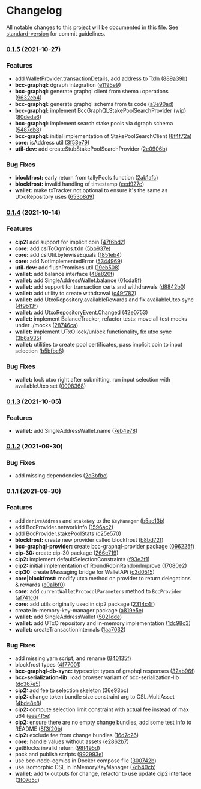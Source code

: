 # Changelog

All notable changes to this project will be documented in this file. See [standard-version](https://github.com/conventional-changelog/standard-version) for commit guidelines.

### [0.1.5](https://github.com/The-Blockchain-Company/bcc-js-sdk/compare/0.1.4...0.1.5) (2021-10-27)


### Features

* add WalletProvider.transactionDetails, add address to TxIn ([889a39b](https://github.com/The-Blockchain-Company/bcc-js-sdk/commit/889a39b1feb988144dd2249c6c47f91e8096fd48))
* **bcc-graphql:** dgraph integration ([e1195e9](https://github.com/The-Blockchain-Company/bcc-js-sdk/commit/e1195e9cd9da84d49fb4160d5e2c69f134afdcac))
* **bcc-graphql:** generate graphql client from shema+operations ([9632eb4](https://github.com/The-Blockchain-Company/bcc-js-sdk/commit/9632eb40263cabc0eea8ff813180be90af63eacb))
* **bcc-graphql:** generate graphql schema from ts code ([a3e90ad](https://github.com/The-Blockchain-Company/bcc-js-sdk/commit/a3e90ad8e5c790ea250bc779b7e10f4657cdccbd))
* **bcc-graphql:** implement BccGraphQLStakePoolSearchProvider (wip) ([80deda6](https://github.com/The-Blockchain-Company/bcc-js-sdk/commit/80deda6963a0c07b2f0b24a0a5465c488305d83c))
* **bcc-graphql:** implement search stake pools via dgraph schema ([5487db8](https://github.com/The-Blockchain-Company/bcc-js-sdk/commit/5487db818c8a91c8648836d13febfd150392d390))
* **bcc-graphql:** initial implementation of StakePoolSearchClient ([8f4f72a](https://github.com/The-Blockchain-Company/bcc-js-sdk/commit/8f4f72af7f6ca61b025f2d98e2edf24108b6e38c))
* **core:** isAddress util ([3f53e79](https://github.com/The-Blockchain-Company/bcc-js-sdk/commit/3f53e79f08fd0fd10764c3c648e356d368398df5))
* **util-dev:** add createStubStakePoolSearchProvider ([2e0906b](https://github.com/The-Blockchain-Company/bcc-js-sdk/commit/2e0906bc19acdf91b805e1eb647e88aa33ed1b7b))


### Bug Fixes

* **blockfrost:** early return from tallyPools function ([2ab1afc](https://github.com/The-Blockchain-Company/bcc-js-sdk/commit/2ab1afcce3f7b02b17352a8abe82b5adb17d8d52))
* **blockfrost:** invalid handling of timestamp ([eed927c](https://github.com/The-Blockchain-Company/bcc-js-sdk/commit/eed927ce579426eef38a15797d2223e8df21a40f))
* **wallet:** make txTracker not optional to ensure it's the same as UtxoRepository uses ([653b8d9](https://github.com/The-Blockchain-Company/bcc-js-sdk/commit/653b8d90409e79e6624f01368ebb73f61aac1aeb))

### [0.1.4](https://github.com/The-Blockchain-Company/bcc-js-sdk/compare/0.1.3...0.1.4) (2021-10-14)


### Features

* **cip2:** add support for implicit coin ([47f6bd2](https://github.com/The-Blockchain-Company/bcc-js-sdk/commit/47f6bd2ee714ff9b6b9d8d311f2b3526f88a1a2b))
* **core:** add cslToOgmios.txIn ([5bb937e](https://github.com/The-Blockchain-Company/bcc-js-sdk/commit/5bb937e277e3fd23991db2cff1c1ec574904e048))
* **core:** add cslUtil.bytewiseEquals ([1851eb4](https://github.com/The-Blockchain-Company/bcc-js-sdk/commit/1851eb4749f8cc43c11acec30377ea5c2f42671a))
* **core:** add NotImplementedError ([5344969](https://github.com/The-Blockchain-Company/bcc-js-sdk/commit/534496926a6034f4cea401efa0bb23622b1cb3e6))
* **util-dev:** add flushPromises util ([19eb508](https://github.com/The-Blockchain-Company/bcc-js-sdk/commit/19eb508af9c5364f9db604cfe4705857cd62f720))
* **wallet:** add balance interface ([48a820f](https://github.com/The-Blockchain-Company/bcc-js-sdk/commit/48a820f57d50ec320d2f80ce236371e95ae5aeff))
* **wallet:** add SingleAddressWallet.balance ([01cda8f](https://github.com/The-Blockchain-Company/bcc-js-sdk/commit/01cda8fa6c6ba611a571cc5184a2cb8684f3941c))
* **wallet:** add support for transaction certs and withdrawals ([d8842b0](https://github.com/The-Blockchain-Company/bcc-js-sdk/commit/d8842b0ff2f64b0f6899113d4d61d2aefda569ad))
* **wallet:** add utility to create withdrawal ([c49f782](https://github.com/The-Blockchain-Company/bcc-js-sdk/commit/c49f7822b58c25a6d7d928f19790d4e45730ef60))
* **wallet:** add UtxoRepository.availableRewards and fix availableUtxo sync ([4f9b13f](https://github.com/The-Blockchain-Company/bcc-js-sdk/commit/4f9b13fe043d2c700db4f454bb6454dd4e5e62f4))
* **wallet:** add UtxoRepositoryEvent.Changed ([42e0753](https://github.com/The-Blockchain-Company/bcc-js-sdk/commit/42e07535fd6c3f4d1adbe38ee41edfc04a13865c))
* **wallet:** implement BalanceTracker, refactor tests: move all test mocks under ./mocks ([28746ca](https://github.com/The-Blockchain-Company/bcc-js-sdk/commit/28746ca214a485bbceb0aae932e6ce3e156eb849))
* **wallet:** implement UTxO lock/unlock functionality, fix utxo sync ([3b6a935](https://github.com/The-Blockchain-Company/bcc-js-sdk/commit/3b6a935a440beb961ea6b555bce753ed05a92cdd))
* **wallet:** utilities to create pool certificates, pass implicit coin to input selection ([b5bfbc8](https://github.com/The-Blockchain-Company/bcc-js-sdk/commit/b5bfbc8dd850bae20f104df1f5d440dd3940ebb6))


### Bug Fixes

* **wallet:** lock utxo right after submitting, run input selection with availableUtxo set ([0008368](https://github.com/The-Blockchain-Company/bcc-js-sdk/commit/0008368293f9dac705fdcbd7e240e0e88046f7e8))

### [0.1.3](https://github.com/The-Blockchain-Company/bcc-js-sdk/compare/0.1.2...0.1.3) (2021-10-05)


### Features

* **wallet:** add SingleAddressWallet.name ([7eb4e78](https://github.com/The-Blockchain-Company/bcc-js-sdk/commit/7eb4e78cb557c92da038d91b3e4507d873d46818))

### [0.1.2](https://github.com/The-Blockchain-Company/bcc-js-sdk/compare/0.1.1...0.1.2) (2021-09-30)


### Bug Fixes

* add missing dependencies ([2d3bfbc](https://github.com/The-Blockchain-Company/bcc-js-sdk/commit/2d3bfbc3f8d5fdce3be64835c57304b540e05811))

### 0.1.1 (2021-09-30)


### Features

* add `deriveAddress` and `stakeKey` to the `KeyManager` ([b5ae13b](https://github.com/The-Blockchain-Company/bcc-js-sdk/commit/b5ae13b8472519b5a1dde5d9cfa0c64ad7638d07))
* add BccProvider.networkInfo ([1596ac2](https://github.com/The-Blockchain-Company/bcc-js-sdk/commit/1596ac27b3fa3494f784db37831f85e06a8e0e03))
* add BccProvider.stakePoolStats ([c25e570](https://github.com/The-Blockchain-Company/bcc-js-sdk/commit/c25e5704be13a9c259fa399e35a3771caad58d38))
* **blockfrost:** create new provider called blockfrost ([b8bd72f](https://github.com/The-Blockchain-Company/bcc-js-sdk/commit/b8bd72ffc91769e525400a898cf8e7a749b7d610))
* **bcc-graphql-provider:** create bcc-graphql-provider package ([096225f](https://github.com/The-Blockchain-Company/bcc-js-sdk/commit/096225f571aa1b5def660a2bdccfd5bad3d1ef12))
* **cip-30:** create cip-30 package ([266e719](https://github.com/The-Blockchain-Company/bcc-js-sdk/commit/266e719d8c0b8550e05ff4d8da199a4575c0664e))
* **cip2:** implement defaultSelectionConstraints ([f93e3f1](https://github.com/The-Blockchain-Company/bcc-js-sdk/commit/f93e3f1fd860a477f81975ad415d38c3c93c65d9))
* **cip2:** initial implementation of RoundRobinRandomImprove ([17080e2](https://github.com/The-Blockchain-Company/bcc-js-sdk/commit/17080e2ee37ed5b3f51affef8dc834ae3943219f))
* **cip30:** create Messaging bridge for WalletAPi ([c3d0515](https://github.com/The-Blockchain-Company/bcc-js-sdk/commit/c3d0515d8bd649b5395d38dd311e04d6381b2b63))
* **core|blockfrost:** modify utxo method on provider to return delegations & rewards ([e0a1bf0](https://github.com/The-Blockchain-Company/bcc-js-sdk/commit/e0a1bf020c54d66d2c7920e21dc1369cfc912cbf))
* **core:** add `currentWalletProtocolParameters` method to `BccProvider` ([af741c0](https://github.com/The-Blockchain-Company/bcc-js-sdk/commit/af741c073c48f7f5ad2f065fd50a48af741c133c))
* **core:** add utils originally used in cip2 package ([2314c4f](https://github.com/The-Blockchain-Company/bcc-js-sdk/commit/2314c4f4c19bb7ffeadf98ec2a74399cf7722335))
* create in-memory-key-manager package ([a819e5e](https://github.com/The-Blockchain-Company/bcc-js-sdk/commit/a819e5e2161a0cd6bd45c61825957efa810530d3))
* **wallet:** add SingleAddressWallet ([5021dde](https://github.com/The-Blockchain-Company/bcc-js-sdk/commit/5021dde20e3dbf08c2fa5dff6f244400a9e7dfa3))
* **wallet:** add UTxO repository and in-memory implementation ([1dc98c3](https://github.com/The-Blockchain-Company/bcc-js-sdk/commit/1dc98c3da4660b7f1fa58475948f8cf0f98566e3))
* **wallet:** createTransactionInternals ([1aa7032](https://github.com/The-Blockchain-Company/bcc-js-sdk/commit/1aa7032421940ef85aa9eb3d0251a79caaaa19d8))


### Bug Fixes

* add missing yarn script, and rename ([840135f](https://github.com/The-Blockchain-Company/bcc-js-sdk/commit/840135f7d100c9a00ff410147758ee7d02112897))
* blockfrost types ([4f77001](https://github.com/The-Blockchain-Company/bcc-js-sdk/commit/4f77001f5f6264bd6dd254c4e0ef0a8a14cfb820))
* **bcc-graphql-db-sync:** typescript types of graphql responses ([32ab96f](https://github.com/The-Blockchain-Company/bcc-js-sdk/commit/32ab96fb609eeb2788cfd75fa15798c441397ca5))
* **bcc-serialization-lib:** load browser variant of bcc-serialization-lib ([dc367e5](https://github.com/The-Blockchain-Company/bcc-js-sdk/commit/dc367e5dd64444d5e1c7209227e3d78797c14fe3))
* **cip2:** add fee to selection skeleton ([36e93bc](https://github.com/The-Blockchain-Company/bcc-js-sdk/commit/36e93bccb8f5426022631f409b85aa2fe4ea7470))
* **cip2:** change token bundle size constraint arg to CSL.MultiAsset ([4bde8e8](https://github.com/The-Blockchain-Company/bcc-js-sdk/commit/4bde8e8fde11908d4295f3f53918faed255f1ba0))
* **cip2:** compute selection limit constraint with actual fee instead of max u64 ([eee4f5e](https://github.com/The-Blockchain-Company/bcc-js-sdk/commit/eee4f5e035a20fb61b151d294213978fd8f39302))
* **cip2:** ensure there are no empty change bundles, add some test info to README ([8f3f20b](https://github.com/The-Blockchain-Company/bcc-js-sdk/commit/8f3f20ba8de812895844fad0d09eb63104114a83))
* **cip2:** exclude fee from change bundles ([16d7c26](https://github.com/The-Blockchain-Company/bcc-js-sdk/commit/16d7c267df0b9f70d1e2ba1afd03e531282686fd))
* **core:** handle values without assets ([e2862b7](https://github.com/The-Blockchain-Company/bcc-js-sdk/commit/e2862b7e54ae1ce8eb6b2b2d2e8eb694136ab5ce))
* getBlocks invalid return ([98f495d](https://github.com/The-Blockchain-Company/bcc-js-sdk/commit/98f495de0f5e6701b842eaa4567dc8b47d739b27))
* pack and publish scripts ([992993e](https://github.com/The-Blockchain-Company/bcc-js-sdk/commit/992993eee5c05b1f64c811795a46d9c34b7d01f6))
* use bcc-node-ogmios in Docker compose file ([300742b](https://github.com/The-Blockchain-Company/bcc-js-sdk/commit/300742bf25d51a2f3c964ef8c783b4d983d55d80))
* use isomorphic CSL in InMemoryKeyManager ([7db40cb](https://github.com/The-Blockchain-Company/bcc-js-sdk/commit/7db40cb9664659f0c123dfe4da40d06942860483))
* **wallet:** add tx outputs for change, refactor to use update cip2 interface ([3f07d5c](https://github.com/The-Blockchain-Company/bcc-js-sdk/commit/3f07d5c7c716ce3e928596c4736be59ca55d4b11))
